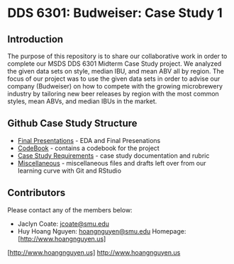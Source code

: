# DDS 6301: Budweiser: Case Study 1

## Introduction
The purpose of this repository is to share our collaborative work in order to complete our MSDS DDS 6301 Midterm Case Study project. We analyzed the given data sets on style, median IBU, and mean ABV all by region. The focus of our project was to use the given data sets in order to advise our company (Budweiser) on how to compete with the growing microbrewery industry by tailoring new beer releases by region with the most common styles, mean ABVs, and median IBUs in the market.

## Github Case Study Structure
* [Final Presentations] - EDA and Final Presenations
* [CodeBook] - contains a codebook for the project
* [Case Study Requirements] - case study documentation and rubric
* [Miscellaneous] - miscellaneous files and drafts left over from our learning curve with Git and RStudio

## Contributors
Please contact any of the members below: 
 - Jaclyn Coate: jcoate@smu.edu 
 - Huy Hoang Nguyen: hoangnguyen@smu.edu 
   Homepage:  [http://www.hoangnguyen.us]
 

 [Final Presentations]: <https://github.com/JaclynCoate/6306_Case_Study_1/tree/master/presentations/finalpresentations>
 [CodeBook]: <https://github.com/JaclynCoate/6306_Case_Study_1/tree/master/codebook>
 [Case Study Requirements]: <https://github.com/JaclynCoate/6306_Case_Study_1/tree/master/case_study_req>
 [Miscellaneous]: <https://github.com/JaclynCoate/6306_Case_Study_1/tree/master/Misc> 
 [http://www.hoangnguyen.us] <http://www.hoangnguyen.us>
